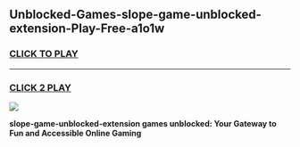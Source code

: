 
## Unblocked-Games-slope-game-unblocked-extension-Play-Free-a1o1w
<h3>
<a href="https://premium76.site?title=slope-game-unblocked-extension&ref=22A">CLICK TO PLAY</a></h3>
<hr>

<h3>
<a href="https://premium76.site?title=slope-game-unblocked-extension&ref=22A">CLICK 2 PLAY</a>
  
</h3>

<a href="https://premium76.site?title=slope-game-unblocked-extension&ref=22A"><img src="https://clearcache.store/games.png"></a>


**slope-game-unblocked-extension games unblocked: Your Gateway to Fun and Accessible Online Gaming**
